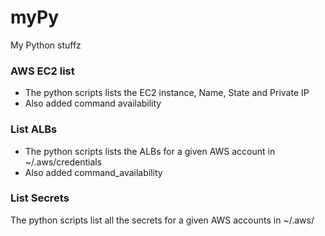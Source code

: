 # myPy
My Python stuffz

### AWS EC2 list
* The python scripts lists the EC2 instance, Name, State and Private IP
* Also added command availability

### List ALBs
* The python scripts lists the ALBs for a given AWS account in ~/.aws/credentials
* Also added command_availability

### List Secrets
The python scripts list all the secrets for a given AWS accounts in ~/.aws/